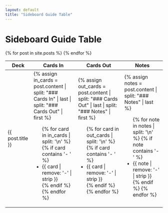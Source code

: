 ```yaml
---
layout: default
title: "Sideboard Guide Table"
---
```


# Sideboard Guide Table

<table>
    <thead>
        <tr>
            <th>Deck</th>
            <th>Cards In</th>
            <th>Cards Out</th>
            <th>Notes</th>
        </tr>
    </thead>
    <tbody>
        {% for post in site.posts %}
            <tr>
                <td>{{ post.title }}</td>
                <td>
                    {% assign in_cards = post.content | split: "### Cards In" | last | split: "### Cards Out" | first %}
                    <ul>
                        {% for card in in_cards | split: '\n' %}
                            {% if card contains '- ' %}
                                <li>{{ card | remove: '-' | strip }}</li>
                            {% endif %}
                        {% endfor %}
                    </ul>
                </td>
                <td>
                    {% assign out_cards = post.content | split: "### Cards Out" | last | split: "### Notes" | first %}
                    <ul>
                        {% for card in out_cards | split: '\n' %}
                            {% if card contains '- ' %}
                                <li>{{ card | remove: '-' | strip }}</li>
                            {% endif %}
                        {% endfor %}
                    </ul>
                </td>
                <td>
                    {% assign notes = post.content | split: "### Notes" | last %}
                    <ul>
                        {% for note in notes | split: '\n' %}
                            {% if note contains '- ' %}
                                <li>{{ note | remove: '-' | strip }}</li>
                            {% endif %}
                        {% endfor %}
                    </ul>
                </td>
            </tr>
        {% endfor %}
    </tbody>
</table>
